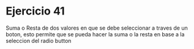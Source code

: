 # Ejercicio 41

Suma o Resta de dos valores en que se debe seleccionar a traves de un boton, esto permite que se pueda hacer la suma o la resta en base a la seleccion del radio button

